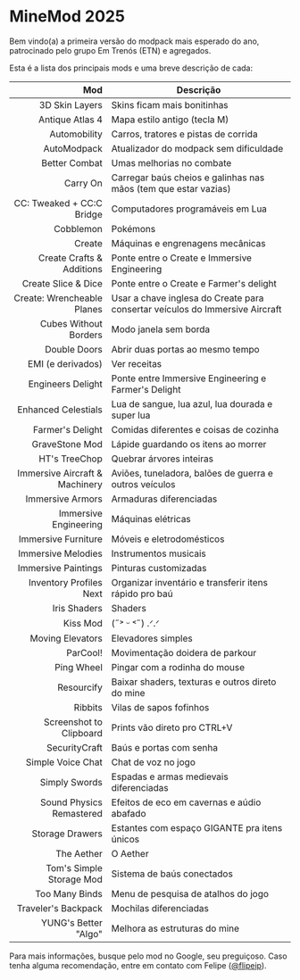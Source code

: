 # MineMod 2025

Bem vindo(a) a primeira versão do modpack mais esperado do ano, patrocinado pelo
grupo Em Trenós (ETN) e agregados.

Esta é a lista dos principais mods e uma breve descrição de cada:

| Mod                            | Descrição                                                                    |
|-------------------------------:|------------------------------------------------------------------------------|
| 3D Skin Layers                 | Skins ficam mais bonitinhas                                                  |
| Antique Atlas 4                | Mapa estilo antigo (tecla M)                                                 |
| Automobility                   | Carros, tratores e pistas de corrida                                         |
| AutoModpack                    | Atualizador do modpack sem dificuldade                                       |
| Better Combat                  | Umas melhorias no combate                                                    |
| Carry On                       | Carregar baús cheios e galinhas nas mãos (tem que estar vazias)              |
| CC: Tweaked + CC:C Bridge      | Computadores programáveis em Lua                                             |
| Cobblemon                      | Pokémons                                                                     |
| Create                         | Máquinas e engrenagens mecânicas                                             |
| Create Crafts & Additions      | Ponte entre o Create e Immersive Engineering                                 |
| Create Slice & Dice            | Ponte entre o Create e Farmer's delight                                      |
| Create: Wrencheable Planes     | Usar a chave inglesa do Create para consertar veículos do Immersive Aircraft |
| Cubes Without Borders          | Modo janela sem borda                                                        |
| Double Doors                   | Abrir duas portas ao mesmo tempo                                             |
| EMI (e derivados)              | Ver receitas                                                                 |
| Engineers Delight              | Ponte entre Immersive Engineering e Farmer's Delight                         |
| Enhanced Celestials            | Lua de sangue, lua azul, lua dourada e super lua                             |
| Farmer's Delight               | Comidas diferentes e coisas de cozinha                                       |
| GraveStone Mod                 | Lápide guardando os itens ao morrer                                          |
| HT's TreeChop                  | Quebrar árvores inteiras                                                     |
| Immersive Aircraft & Machinery | Aviões, tuneladora, balões de guerra e outros veículos                       |
| Immersive Armors               | Armaduras diferenciadas                                                      |
| Immersive Engineering          | Máquinas elétricas                                                           |
| Immersive Furniture            | Móveis e eletrodomésticos                                                    |
| Immersive Melodies             | Instrumentos musicais                                                        |
| Immersive Paintings            | Pinturas customizadas                                                        |
| Inventory Profiles Next        | Organizar inventário e transferir itens rápido pro baú                       |
| Iris Shaders                   | Shaders                                                                      |
| Kiss Mod                       | (˶˃ ᵕ ˂˶) .ᐟ.ᐟ                                                                |
| Moving Elevators               | Elevadores simples                                                           |
| ParCool!                       | Movimentação doidera de parkour                                              |
| Ping Wheel                     | Pingar com a rodinha do mouse                                                |
| Resourcify                     | Baixar shaders, texturas e outros direto do mine                             |
| Ribbits                        | Vilas de sapos fofinhos                                                      |
| Screenshot to Clipboard        | Prints vão direto pro CTRL+V                                                 |
| SecurityCraft                  | Baús e portas com senha                                                      |
| Simple Voice Chat              | Chat de voz no jogo                                                          |
| Simply Swords                  | Espadas e armas medievais diferenciadas                                      |
| Sound Physics Remastered       | Efeitos de eco em cavernas e aúdio abafado                                   |
| Storage Drawers                | Estantes com espaço GIGANTE pra itens únicos                                 |
| The Aether                     | O Aether                                                                     |
| Tom's Simple Storage Mod       | Sistema de baús conectados                                                   |
| Too Many Binds                 | Menu de pesquisa de atalhos do jogo                                          |
| Traveler's Backpack            | Mochilas diferenciadas                                                       |
| YUNG's Better "Algo"           | Melhora as estruturas do mine                                                |

Para mais informações, busque pelo mod no Google, seu preguiçoso.
Caso tenha alguma recomendação, entre em contato com Felipe ([@flipeip](https://discordapp.com/users/579738677203304464/)).